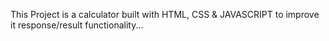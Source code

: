 This Project is a calculator built with HTML, CSS & JAVASCRIPT to improve it response/result functionality...
